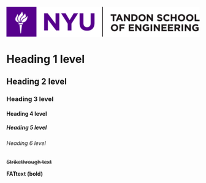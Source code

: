 ![alt text](screen/nyu_logo.png "Описание будет тут")​

# Heading 1 level

## Heading 2 level

### Heading 3 level

#### Heading 4 level

##### Heading 5 level

###### Heading 6 level

~~Strikethrough text~~

**FATtext (bold)**



